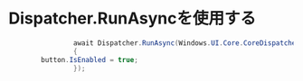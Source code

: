 # Dispatcher.RunAsyncを使用する

```c#
                await Dispatcher.RunAsync(Windows.UI.Core.CoreDispatcherPriority.Normal, () =>
                {
        button.IsEnabled = true;
                });
```